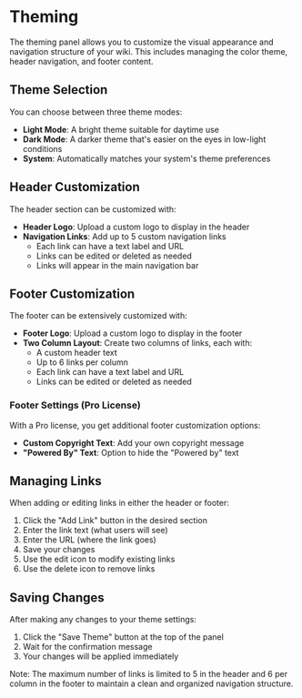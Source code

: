 # Theming

The theming panel allows you to customize the visual appearance and navigation structure of your wiki. This includes managing the color theme, header navigation, and footer content.

## Theme Selection

You can choose between three theme modes:

* **Light Mode**: A bright theme suitable for daytime use
* **Dark Mode**: A darker theme that's easier on the eyes in low-light conditions
* **System**: Automatically matches your system's theme preferences

## Header Customization

The header section can be customized with:

* **Header Logo**: Upload a custom logo to display in the header
* **Navigation Links**: Add up to 5 custom navigation links
  * Each link can have a text label and URL
  * Links can be edited or deleted as needed
  * Links will appear in the main navigation bar

## Footer Customization

The footer can be extensively customized with:

* **Footer Logo**: Upload a custom logo to display in the footer
* **Two Column Layout**: Create two columns of links, each with:
  * A custom header text
  * Up to 6 links per column
  * Each link can have a text label and URL
  * Links can be edited or deleted as needed

### Footer Settings (Pro License)

With a Pro license, you get additional footer customization options:

* **Custom Copyright Text**: Add your own copyright message
* **"Powered By" Text**: Option to hide the "Powered by" text

## Managing Links

When adding or editing links in either the header or footer:

1. Click the "Add Link" button in the desired section
2. Enter the link text (what users will see)
3. Enter the URL (where the link goes)
4. Save your changes
5. Use the edit icon to modify existing links
6. Use the delete icon to remove links

## Saving Changes

After making any changes to your theme settings:

1. Click the "Save Theme" button at the top of the panel
2. Wait for the confirmation message
3. Your changes will be applied immediately

Note: The maximum number of links is limited to 5 in the header and 6 per column in the footer to maintain a clean and organized navigation structure.